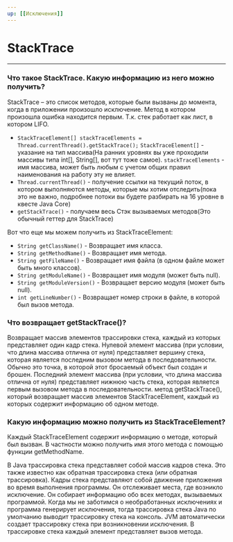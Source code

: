 ```yaml
---
up: [[Исключения]]
---
```

# StackTrace
---
### Что такое StackTrace. Какую информацию из него можно получить?
StackTrace – это список методов, которые были вызваны до момента, когда в приложении произошло исключение. Метод в котором произошла ошибка находится первым. Т.к. стек работает как лист, в котором LIFO.

* `StackTraceElement[] stackTraceElements = Thread.currentThread().getStackTrace();` `StackTraceElement[]` - указание на тип массива(На ранних уровнях вы уже проходили массивы типа int[], String[], вот тут тоже самое). `stackTraceElements` - имя массива, может быть любым с учетом общих правил наименования на работу эту не влияет.
* `Thread.currentThread()` - получение ссылки на текущий поток, в котором выполняются методы, которые мы хотим отследить(пока это не важно, подробнее потоки вы будете разбирать на 16 уровне в квесте Java Core)
* `getStackTrace()` - получаем весь Стэк вызываемых методов(Это обычный геттер для StackTrace)

Вот что еще мы можем получить из StackTraceElement:
* `String getClassName()` - Возвращает имя класса.
* `String getMethodName()` - Возвращает имя метода.
* `String getFileName()` - Возвращает имя файла (в одном файле может быть много классов).
* `String getModuleName()` - Возвращает имя модуля (может быть null).
* `String getModuleVersion()` - Возвращает версию модуля (может быть null).
* `int getLineNumber()` - Возвращает номер строки в файле, в которой был вызов метода.

### Что возвращает getStackTrace()?
Возвращает массив элементов трассировки стека, каждый из которых представляет один кадр стека. Нулевой элемент массива (при условии, что длина массива отлична от нуля) представляет вершину стека, которая является последним вызовом метода в последовательности. Обычно это точка, в которой этот бросаемый объект был создан и брошен. Последний элемент массива (при условии, что длина массива отлична от нуля) представляет нижнюю часть стека, которая является первым вызовом метода в последовательности.
метод getStackTrace(), который возвращает массив элементов StackTraceElement, каждый из которых содержит информацию об одном методе.

### Какую информацию можно получить из StackTraceElement?
Каждый StackTraceElement содержит информацию о методе, который был вызван. В частности можно получить имя этого метода с помощью функции getMethodName.  

В Java трассировка стека представляет собой массив кадров стека. Это также известно как обратная трассировка стека (или обратная трассировка). Кадры стека представляют собой движение приложения во время выполнения программы. Он отслеживает места, где возникло исключение. Он собирает информацию обо всех методах, вызываемых программой. Когда мы не заботимся о необработанных исключениях и программа генерирует исключения, тогда трассировка стека Java по умолчанию выводит трассировку стека на консоль. JVM автоматически создает трассировку стека при возникновении исключения. В трассировке стека каждый элемент представляет вызов метода.
